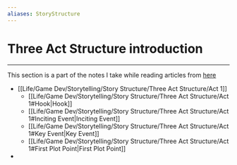 ```yaml
---
aliases: StoryStructure
---
```

# Three Act Structure introduction
---
This section is a part of the notes I take while reading articles from [here](https://thenovelsmithy.com/story-structure-1-act-1-the-hook/)

- [[Life/Game Dev/Storytelling/Story Structure/Three Act Structure/Act 1]]
	- [[Life/Game Dev/Storytelling/Story Structure/Three Act Structure/Act 1#Hook|Hook]]
	- [[Life/Game Dev/Storytelling/Story Structure/Three Act Structure/Act 1#Inciting Event|Inciting Event]]
	- [[Life/Game Dev/Storytelling/Story Structure/Three Act Structure/Act 1#Key Event|Key Event]]
	- [[Life/Game Dev/Storytelling/Story Structure/Three Act Structure/Act 1#First Plot Point|First Plot Point]]
- 